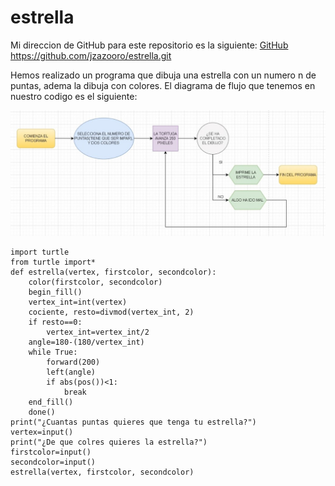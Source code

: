 # estrella

Mi direccion de GitHub para este repositorio es la siguiente: [GitHub](https://github.com/jzazooro/estrella.git)
https://github.com/jzazooro/estrella.git

Hemos realizado un programa que dibuja una estrella con un numero n de puntas, adema la dibuja con colores.
El diagrama de flujo que tenemos en nuestro codigo es el siguiente:

![diagrama de flujo BlackJack](https://github.com/jzazooro/estrella/blob/main/DIAGRAMADEFLUJO.jpg)

```
import turtle
from turtle import*
def estrella(vertex, firstcolor, secondcolor):
    color(firstcolor, secondcolor)
    begin_fill()
    vertex_int=int(vertex)
    cociente, resto=divmod(vertex_int, 2)
    if resto==0:
        vertex_int=vertex_int/2
    angle=180-(180/vertex_int)
    while True:
        forward(200)
        left(angle)
        if abs(pos())<1:
            break
    end_fill()
    done()
print("¿Cuantas puntas quieres que tenga tu estrella?")
vertex=input()
print("¿De que colres quieres la estrella?")
firstcolor=input()
secondcolor=input()
estrella(vertex, firstcolor, secondcolor)
